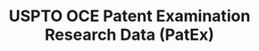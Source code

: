 ---
layout: default
bigquery: https://console.cloud.google.com/bigquery?p=patents-public-data&d=uspto_oce_pair&page=dataset
citation: 'Graham, S. Marco, A., and Miller, A. (2015). “The USPTO Patent Examination
  Research Dataset: A Window on the Process of Patent Examination.”'
contributors: Graham, S. Marco, A., Miller, A.
cost: None
description: The latest version of PatEx (referred to below as the 2020 release) contains
  detailed information on nearly 11.9 million publicly-viewable provisional and non-provisional
  patent applications to the USPTO and over 4.6 million Patent Cooperation Treaty
  (PCT) applications. It is based on data that OCE downloaded from the Patent Examination
  Data System (PEDS) in April, 2021. The PEDS data are sourced from Public PAIR. The
  first time that OCE used PEDS as the basis of PatEx was for the 2019 release. We
  took the PEDS data and organized it into the familiar PatEx data files, which are
  based on the organization of the Public PAIR portal. The data files include information
  on each application’s characteristics, prosecution history, continuation history,
  claims of foreign priority, patent term adjustment history, publication history,
  and correspondence address information.
documentation: 'For the 2019 and later releases, new technical documentation is available
  https://www.uspto.gov/sites/default/files/documents/PatEx-2019-Technical-Doc.pdf


  A document describing the 2014-2017 data sets is available and can be cited as:
  Graham, Stuart J.H. and Marco, Alan C. and Miller, Richard, The USPTO Patent Examination
  Research Dataset: A Window on the Process of Patent Examination (November 30, 2015).
  Available at SSRN: https://ssrn.com/abstract=2702637.'
last_edit: Mon, 04 Apr 2022 19:06:22 GMT
location: https://www.uspto.gov/ip-policy/economic-research/research-datasets/patent-examination-research-dataset-public-pair
maintained_by: EconomicsData@uspto.gov
related_publications: https://ssrn.com/abstract=29956744, https://ssrn.com/abstract=2702637
schema_fields: '[''customer_number'', ''invention_subject_matter'', ''invention_title'',
  ''examiner_name_first'', ''file_location_date'', ''filing_date'', ''abandon_date'',
  ''parent_filing_date'', ''confirm_number'', ''correspondence_street_line_1'', ''foreign_parent_date'',
  ''sequence_number'', ''correspondence_street_line_2'', ''correspondence_postal_code'',
  ''correspondence_country_name'', ''child_filing_date'', ''correspondence_name_line_1'',
  ''examiner_id'', ''application_type'', ''examiner_name_middle'', ''inventor_country_name'',
  ''patent_number'', ''parent_country'', ''parent_application_number'', ''earliest_pgpub_number'',
  ''uspc_subclass'', ''inventor_country_code'', ''inventor_rank'', ''application_number_pair'',
  ''event_code'', ''status_code'', ''wipo_pub_number'', ''earliest_pgpub_date'', ''event_description'',
  ''inventor_name_first'', ''inventor_address_type'', ''wipo_pub_date'', ''continuation_type'',
  ''atty_docket_number'', ''inventor_name_middle'', ''file_location'', ''correspondence_name_line_2'',
  ''correspondence_region_code'', ''correspondence_country_code'', ''examiner_art_unit'',
  ''uspc_class'', ''disposal_type'', ''small_entity_indicator'', ''correspondence_region_name'',
  ''parent_country_code'', ''inventor_region_code'', ''appl_status_date'', ''application_number'',
  ''inventor_name_last'', ''examiner_name_last'', ''appl_status_code'', ''correspondence_city'',
  ''patent_issue_date'', ''status_description'', ''aia_first_to_file'', ''child_application_number'',
  ''foreign_parent_id'', ''recorded_date'']'
shortname: patex
tags:
- patents
- legal
- history
terms_of_use: 'USPTO’s online databases are not designed or intended to be a source
  for bulk downloads of USPTO data when accessed through the website’s interfaces.
  Individuals, companies, IP addresses, or blocks of IP addresses who, in effect,
  deny or decrease service by generating unusually high numbers of database accesses
  (searches, pages, or hits), whether generated manually or in an automated fashion,
  may be denied access to USPTO servers without notice.


  Bulk data products may be separately obtained from the USPTO, either for free or
  at the cost of dissemination. For details, see information on Electronic Bulk Data
  Products: https://www.uspto.gov/learning-and-resources/electronic-bulk-data-products'
title: USPTO OCE Patent Examination Research Data (PatEx)
uuid: 4342caa7-23af-420c-b2f6-6088f133df6a
---